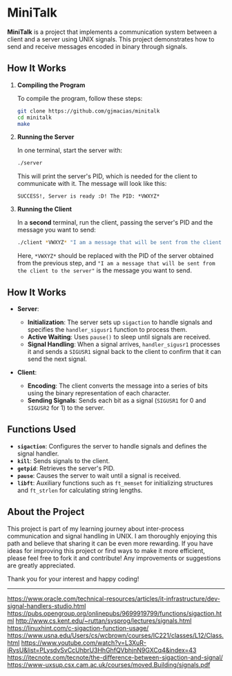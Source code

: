 # MiniTalk

**MiniTalk** is a project that implements a communication system between a client and a server using UNIX signals. This project demonstrates how to send and receive messages encoded in binary through signals.

## How It Works

1. **Compiling the Program**

   To compile the program, follow these steps:

   ```bash
   git clone https://github.com/gjmacias/minitalk
   cd minitalk
   make
   ```

2. **Running the Server**

   In one terminal, start the server with:

   ```bash
   ./server
   ```

   This will print the server's PID, which is needed for the client to communicate with it. The message will look like this:

   ```
   SUCCESS!, Server is ready :D! The PID: *VWXYZ*
   ```

3. **Running the Client**

   In a **second** terminal, run the client, passing the server's PID and the message you want to send:

   ```bash
   ./client *VWXYZ* "I am a message that will be sent from the client to the server"
   ```

   Here, `*VWXYZ*` should be replaced with the PID of the server obtained from the previous step, and `"I am a message that will be sent from the client to the server"` is the message you want to send.

## How It Works

- **Server**:
  - **Initialization**: The server sets up `sigaction` to handle signals and specifies the `handler_sigusr1` function to process them.
  - **Active Waiting**: Uses `pause()` to sleep until signals are received.
  - **Signal Handling**: When a signal arrives, `handler_sigusr1` processes it and sends a `SIGUSR1` signal back to the client to confirm that it can send the next signal.

- **Client**:
  - **Encoding**: The client converts the message into a series of bits using the binary representation of each character.
  - **Sending Signals**: Sends each bit as a signal (`SIGUSR1` for 0 and `SIGUSR2` for 1) to the server.

## Functions Used

- **`sigaction`**: Configures the server to handle signals and defines the signal handler.
- **`kill`**: Sends signals to the client.
- **`getpid`**: Retrieves the server's PID.
- **`pause`**: Causes the server to wait until a signal is received.
- **`libft`**: Auxiliary functions such as `ft_memset` for initializing structures and `ft_strlen` for calculating string lengths.

## About the Project

This project is part of my learning journey about inter-process communication and signal handling in UNIX. I am thoroughly enjoying this path and believe that sharing it can be even more rewarding. If you have ideas for improving this project or find ways to make it more efficient, please feel free to fork it and contribute! Any improvements or suggestions are greatly appreciated.

Thank you for your interest and happy coding!

---

https://www.oracle.com/technical-resources/articles/it-infrastructure/dev-signal-handlers-studio.html
https://pubs.opengroup.org/onlinepubs/9699919799/functions/sigaction.html
http://www.cs.kent.edu/~ruttan/sysprog/lectures/signals.html
https://linuxhint.com/c-sigaction-function-usage/
https://www.usna.edu/Users/cs/wcbrown/courses/IC221/classes/L12/Class.html
https://www.youtube.com/watch?v=L3XuR-iRysU&list=PLysdvSvCcUhbrU3HhGhfQVbhjnN9GXCq4&index=43
https://itecnote.com/tecnote/the-difference-between-sigaction-and-signal/
https://www-uxsup.csx.cam.ac.uk/courses/moved.Building/signals.pdf
